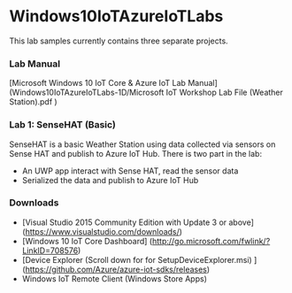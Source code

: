 # Windows10IoTAzureIoTLabs
This lab samples currently contains three separate projects.

### Lab Manual
[Microsoft Windows 10 IoT Core & Azure IoT Lab Manual] (Windows10IoTAzureIoTLabs-1D/Microsoft IoT Workshop Lab File (Weather Station).pdf )

### Lab 1: SenseHAT (Basic)
SenseHAT is a basic Weather Station using data collected via sensors on Sense HAT and publish to Azure IoT Hub. There is two part in the lab:
* An UWP app interact with Sense HAT, read the sensor data
* Serialized the data and publish to Azure IoT Hub

### Downloads
* [Visual Studio 2015 Community Edition with Update 3 or above] (https://www.visualstudio.com/downloads/)
* [Windows 10 IoT Core Dashboard]
(http://go.microsoft.com/fwlink/?LinkID=708576)
*	[Device Explorer (Scroll down for for SetupDeviceExplorer.msi) ]
(https://github.com/Azure/azure-iot-sdks/releases) 
* Windows IoT Remote Client (Windows Store Apps)
